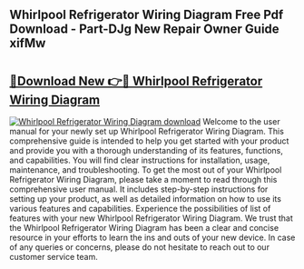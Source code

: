 ## Whirlpool Refrigerator Wiring Diagram Free Pdf Download - Part-DJg New Repair Owner Guide xifMw

# <h2><a href="http://dfuoyh.blite.top/?on=Whirlpool+Refrigerator+Wiring+Diagram">🔗Download New 👉🔴 Whirlpool Refrigerator Wiring Diagram</a></h2>

[![Whirlpool Refrigerator Wiring Diagram download](https://i.imgur.com/lujVjoI.png)](http://dfuoyh.blite.top/?on=Whirlpool+Refrigerator+Wiring+Diagram)
Welcome to the user manual for your newly set up Whirlpool Refrigerator Wiring Diagram. This comprehensive guide is intended to help you get started with your product and provide you with a thorough understanding of its features, functions, and capabilities. You will find clear instructions for installation, usage, maintenance, and troubleshooting. To get the most out of your Whirlpool Refrigerator Wiring Diagram, please take a moment to read through this comprehensive user manual. It includes step-by-step instructions for setting up your product, as well as detailed information on how to use its various features and capabilities. Experience the possibilities of list of features with your new Whirlpool Refrigerator Wiring Diagram. We trust that the Whirlpool Refrigerator Wiring Diagram has been a clear and concise resource in your efforts to learn the ins and outs of your new device. In case of any queries or concerns, please do not hesitate to reach out to our customer service team.

